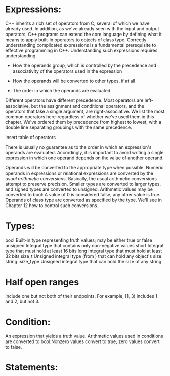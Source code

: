 # Expressions:
C++ inherits a rich set of operators from C, several of which we have already used. In addition, as we've already seen with the input and output operators, C++ programs can extend the core language by defining what it means to apply built-in operators to objects of class type. Correctly understanding complicated expressions is a fundamental prerequisite to effective programming in C++. Understanding such expressions requires understanding.

+ How the operands group, which is controlled by the precedence and associativity of the operators used in the expression

+ How the operands will be converted to other types, if at all

+ The order in which the operands are evaluated

Different operators have different precedence. Most operators are left-associative, but the assignment and conditional operators, and the operators that take a single argument, are right-associative. We list the most common operators here-regardless of whether we've used them in this chapter. We've ordered them by precedence from highest to lowest, with a double line separating groupings with the same precedence.

insert table of operators

There is usually no guarantee as to the order in which an expression's operands are evaluated. Accordingly, it is important to avoid writing a single expression in which one operand depends on the value of another operand.

Operands will be converted to the appropriate type when possible. Numeric operands in expressions or relational expressions are converted by the *usual arithmetic conversions*. Basically, the usual arithmetic conversions attempt to preserve precision. Smaller types are converted to larger types, and signed types are converted to unsigned. Arithmetic values may be converted to bool: A value of 0 is considered false; any other value is true. Operands of class type are converted as specified by the type. We'll see in Chapter 12 how to control such conversions.


# Types:
bool    Built-in type representing truth values; may be either true or false
unsigned Integral type that contains only non-negative values
short  Integral type that must hold at least 16 bits
long   Integral type that must hold at least 32 bits
size_t Unsigned integral type (from <cstddef>) that can hold any object's size
string::size_type  Unsigned integral type that can hold the size of any string

# Half open ranges
include one but not both of their endpoints. For example, [1, 3) includes 1 and 2, but not 3.

# Condition:
An expression that yields a truth value. Arithmetic values used in conditions are converted to bool:Nonzero values convert to true; zero values convert to false.
# Statements: 